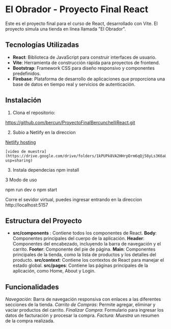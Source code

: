 # El Obrador - Proyecto Final React

Este es el proyecto final para el curso de React, desarrollado con Vite. El proyecto simula una tienda en línea llamada "El Obrador".

## Tecnologías Utilizadas

- **React**: Biblioteca de JavaScript para construir interfaces de usuario.
- **Vite**: Herramienta de construcción rápida para proyectos de frontend.
- **Bootstrap**: Framework CSS para diseño responsivo y componentes predefinidos.
- **Firebase**: Plataforma de desarrollo de aplicaciones que proporciona una base de datos en tiempo real y servicios de autenticación.

## Instalación

1. Clona el repositorio:

https://github.com/bercun/ProyectoFinalBercunchelliReact.git


2. Subio a Netlify en la direccion 

[Netlify hosting](https://bercunpfreact.netlify.app/)

    
    [video de muestra](https://drive.google.com/drive/folders/1kPUPk8VA2HHrpDrm6qQj58yLs3K6aUel?usp=sharing)


3. Instala dependecias 
npm install

3 Modo de uso

npm run dev 
o
 npm start

 Corre el sevidor virtual, puedes ingresar entrando en la direccion  http://localhost:5157

 
## Estructura del Proyecto

- **src/components** : Contiene todos los componentes de React.
**Body**: Componentes principales del cuerpo de la aplicación.
**Header**: Componentes del encabezado, incluyendo la barra de navegación y el carrito.
**Footer**: Componente del pie de página.
**Main**: Componentes principales de la tienda, como la lista de productos y los detalles del producto.
**src/context**: Contiene los contextos de React para manejar el estado global.
**src/pages**: Contiene las páginas principales de la aplicación, como Home, About y Login.

## Funcionalidades
*Navegación*: Barra de navegación responsiva con enlaces a las diferentes secciones de la tienda.
*Carrito de Compras*: Permite agregar, eliminar y vaciar productos del carrito.
*Finalizar Compra*: Formulario para ingresar los datos de facturación y procesar la compra.
*Factura: Muestra* un resumen de la compra realizada.